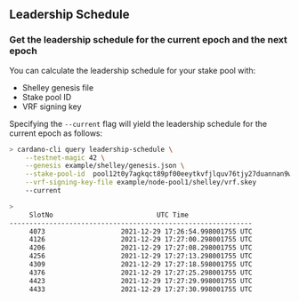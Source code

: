 ## Leadership Schedule


### Get the leadership schedule for the current epoch and the next epoch

You can calculate the leadership schedule for your stake pool with:
- Shelley genesis file
- Stake pool ID
- VRF signing key

Specifying the `--current` flag will yield the leadership schedule for the current epoch as follows:

```bash
> cardano-cli query leadership-schedule \
    --testnet-magic 42 \
    --genesis example/shelley/genesis.json \
    --stake-pool-id  pool12t0y7agkqct89pf00eeytkvfjlquv76tjy27duannan9w63ckxv \
    --vrf-signing-key-file example/node-pool1/shelley/vrf.skey
    --current

>
     SlotNo                          UTC Time
-------------------------------------------------------------
     4073                   2021-12-29 17:26:54.998001755 UTC
     4126                   2021-12-29 17:27:00.298001755 UTC
     4206                   2021-12-29 17:27:08.298001755 UTC
     4256                   2021-12-29 17:27:13.298001755 UTC
     4309                   2021-12-29 17:27:18.598001755 UTC
     4376                   2021-12-29 17:27:25.298001755 UTC
     4423                   2021-12-29 17:27:29.998001755 UTC
     4433                   2021-12-29 17:27:30.998001755 UTC
```
